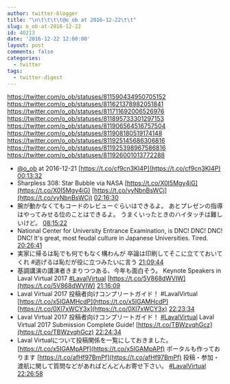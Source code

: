 ```yaml
---
author: twitter-blogger
title: "\n\t\t\t\t@o_ob at 2016-12-22\t\t"
slug: o_ob-at-2016-12-22
id: 40213
date: '2016-12-22 12:00:00'
layout: post
comments: false
categories:
  - twitter
tags:
  - twitter-digest
---
```


https://twitter.com/o_ob/statuses/811590434950705152 https://twitter.com/o_ob/statuses/811621378982051841 https://twitter.com/o_ob/statuses/811711692006526976 https://twitter.com/o_ob/statuses/811895733301297153 https://twitter.com/o_ob/statuses/811906564516757504 https://twitter.com/o_ob/statuses/811908180519174148 https://twitter.com/o_ob/statuses/811925145686306816 https://twitter.com/o_ob/statuses/811925398967586816 https://twitter.com/o_ob/statuses/811926001013772288  

*   [@o_ob](https://twitter.com/o_ob) at 2016-12-21 [https://t.co/cf9cn3KI4P](https://t.co/cf9cn3KI4P) [00:13:32](https://twitter.com/o_ob/statuses/811590434950705152)
*   Sharpless 308: Star Bubble via NASA [https://t.co/X0I5Mgy4iG](https://t.co/X0I5Mgy4iG) [https://t.co/vyNbnBsWCj](https://t.co/vyNbnBsWCj) [02:16:30](https://twitter.com/o_ob/statuses/811621378982051841)
*   腕が動かなくてもコードのレビューぐらいはできるよ。 あとプレゼンの指導はやってみせる位のことはできるよ。 うまくいったときのハイタッチは難しいけど。 [08:15:22](https://twitter.com/o_ob/statuses/811711692006526976)
*   National Center for University Entrance Examination, is DNC! DNC! DNC! DNC! It's great, most feudal culture in Japanese Universities. Tired. [20:26:41](https://twitter.com/o_ob/statuses/811895733301297153)
*   実家に帰るは恥でも何でもなく構わんが 卒論は印刷してそこに立てておいてくれ #逃げるは恥だが役に立つみたいに言う [21:09:44](https://twitter.com/o_ob/statuses/811906564516757504)
*   基調講演の講演者きまりつつある、今年も面白そう。 Keynote Speakers in Laval Virtual 2017 [#LavalVirtual](https://twitter.com/search?q=%23LavalVirtual&src=hash) [https://t.co/5V868dWVIW](https://t.co/5V868dWVIW) [21:16:09](https://twitter.com/o_ob/statuses/811908180519174148)
*   Laval Virtual 2017 投稿者向けコンプリートガイド！ #LavalVirtual [https://t.co/x5IGAMHcdP](https://t.co/x5IGAMHcdP) [https://t.co/0Xl7xWCY3x](https://t.co/0Xl7xWCY3x) [22:23:34](https://twitter.com/o_ob/statuses/811925145686306816)
*   Laval Virtual 2017 投稿者向けコンプリートガイド！ [#LavalVirtual](https://twitter.com/search?q=%23LavalVirtual&src=hash) Laval Virtual 2017 Submission Complete Guide! [https://t.co/TBWzvqhGcz](https://t.co/TBWzvqhGcz) [22:24:34](https://twitter.com/o_ob/statuses/811925398967586816)
*   Laval Virtualについて投稿関係を一覧にしておきました。 [https://t.co/x5IGAMpAPf](https://t.co/x5IGAMpAPf) ポータルも作っております [https://t.co/afHf97BmPf](https://t.co/afHf97BmPf) 投稿・参加・渡航に関して質問などがあればどんどんお寄せ下さい。 [#LavalVirtual](https://twitter.com/search?q=%23LavalVirtual&src=hash) [22:26:58](https://twitter.com/o_ob/statuses/811926001013772288)